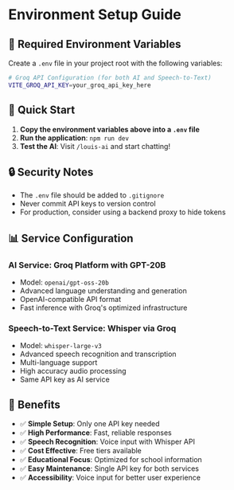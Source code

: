 # Environment Setup Guide

## 🔧 Required Environment Variables

Create a `.env` file in your project root with the following variables:

```bash
# Groq API Configuration (for both AI and Speech-to-Text)
VITE_GROQ_API_KEY=your_groq_api_key_here
```

## 🚀 Quick Start

1. **Copy the environment variables above into a `.env` file**
2. **Run the application**: `npm run dev`
3. **Test the AI**: Visit `/louis-ai` and start chatting!

## 🔒 Security Notes

- The `.env` file should be added to `.gitignore`
- Never commit API keys to version control
- For production, consider using a backend proxy to hide tokens

## 📊 Service Configuration

### **AI Service: Groq Platform with GPT-20B**
- Model: `openai/gpt-oss-20b`
- Advanced language understanding and generation
- OpenAI-compatible API format
- Fast inference with Groq's optimized infrastructure

### **Speech-to-Text Service: Whisper via Groq**
- Model: `whisper-large-v3`
- Advanced speech recognition and transcription
- Multi-language support
- High accuracy audio processing
- Same API key as AI service

## 🎯 Benefits

- ✅ **Simple Setup**: Only one API key needed
- ✅ **High Performance**: Fast, reliable responses
- ✅ **Speech Recognition**: Voice input with Whisper API
- ✅ **Cost Effective**: Free tiers available
- ✅ **Educational Focus**: Optimized for school information
- ✅ **Easy Maintenance**: Single API key for both services
- ✅ **Accessibility**: Voice input for better user experience